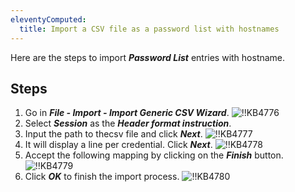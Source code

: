 ```yaml
---
eleventyComputed:
  title: Import a CSV file as a password list with hostnames
---
```

Here are the steps to import ***Password List*** entries with hostname.

## Steps

1. Go in ***File - Import - Import Generic CSV Wizard***.
![!!KB4776](https://cdnweb.devolutions.net/docs/en/kb/KB4776.png)
1. Select ***Session*** as the ***Header format instruction***.
1. Input the path to thecsv file and click ***Next***.
![!!KB4777](https://cdnweb.devolutions.net/docs/en/kb/KB4777.png)
1. It will display a line per credential. Click ***Next***.
![!!KB4778](https://cdnweb.devolutions.net/docs/en/kb/KB4778.png)
1. Accept the following mapping by clicking on the ***Finish*** button.
![!!KB4779](https://cdnweb.devolutions.net/docs/en/kb/KB4779.png)
1. Click ***OK*** to finish the import process.
![!!KB4780](https://cdnweb.devolutions.net/docs/en/kb/KB4780.png)
